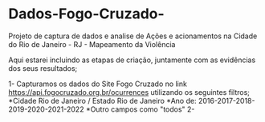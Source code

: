 # Dados-Fogo-Cruzado-
Projeto de captura de dados e analise de Ações e acionamentos na Cidade do Rio de Janeiro - RJ - Mapeamento da Violência 

Aqui estarei incluindo as etapas de criação, juntamente com as evidências dos seus resultados;

1- Capturamos os dados do Site Fogo Cruzado no link https://api.fogocruzado.org.br/ocurrences utilizando os seguintes filtros;
  *Cidade Rio de Janeiro / Estado Rio de Janeiro 
  *Ano de: 2016-2017-2018-2019-2020-2021-2022
  *Outro campos como "todos"
 2- 
